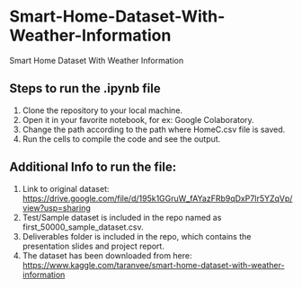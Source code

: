 # Smart-Home-Dataset-With-Weather-Information
Smart Home Dataset With Weather Information

## Steps to run the .ipynb file
1. Clone the repository to your local machine.
2. Open it in your favorite notebook, for ex: Google Colaboratory.
3. Change the path according to the path where HomeC.csv file is saved.
4. Run the cells to compile the code and see the output.

## Additional Info to run the file:
1. Link to original dataset: https://drive.google.com/file/d/195k1GGruW_fAYazFRb9qDxP7Ir5YZqVp/view?usp=sharing
2. Test/Sample dataset is included in the repo named as first_50000_sample_dataset.csv.
3. Deliverables folder is included in the repo, which contains the presentation slides and project report.
4. The dataset has been downloaded from here: https://www.kaggle.com/taranvee/smart-home-dataset-with-weather-information


